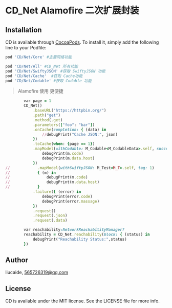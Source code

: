 # CD_Net Alamofire 二次扩展封装

## Installation

CD is available through [CocoaPods](https://cocoapods.org). To install
it, simply add the following line to your Podfile:

```ruby
pod 'CD/Net/Core' #主要网络功能

pod 'CD/Net/All' #CD_Net 所有功能
pod 'CD/Net/SwiftyJSON' #获取 SwiftyJSON 功能
pod 'CD/Net/Cache'  #获取 Cache功能
pod 'CD/Net/Codable' #获取 Codable 功能
```
> Alamofire 使用 更便捷

```ruby
        var page = 1
        CD_Net()
            .baseURL("https://httpbin.org/")
            .path("get")
            .method(.get)
            .parameters(["foo": "bar"])
            .onCache(completion: { (data) in
                //debugPrint("Cache JSON:", json)
            })
            .toCache(when: {page == 1})
            .mapModel(withCodable: M_Codable<M_CodableData>.self, succeed: { (m) in
                debugPrint(m.code)
                debugPrint(m.data.host)
            })
//            .mapModel(withSwiftyJSON: M_Test<M_T>.self, tag: 1)
//            { (m) in
//                debugPrint(m.code)
//                debugPrint(m.data.host)
//            }
            .failure({ (error) in
                debugPrint(error.code)
                debugPrint(error.massage)
            })
            .request()
            .request(.json)
            .request(.data)
```
```ruby
        var reachability:NetworkReachabilityManager?
        reachability = CD_Net.reachability(block: { (status) in
            debugPrint("Reachability Status:",status)
        })
```


## Author

liucaide, 565726319@qq.com

## License

CD is available under the MIT license. See the LICENSE file for more info.
